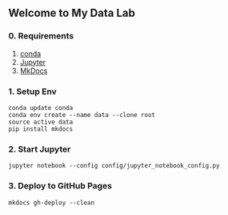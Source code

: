 ## Welcome to My Data Lab


### 0. Requirements

1. [conda](http://conda.pydata.org/)
2. [Jupyter](https://jupyter.readthedocs.org/)
3. [MkDocs](http://www.mkdocs.org/)

### 1. Setup Env

```
conda update conda
conda env create --name data --clone root
source active data
pip install mkdocs
```

### 2. Start Jupyter

```
jupyter notebook --config config/jupyter_notebook_config.py
```

### 3. Deploy to GitHub Pages

```
mkdocs gh-deploy --clean
```